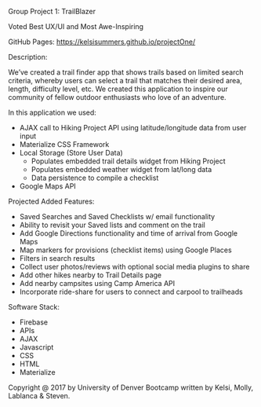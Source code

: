 Group Project 1: TrailBlazer

Voted Best UX/UI and Most Awe-Inspiring

GitHub Pages: https://kelsisummers.github.io/projectOne/

Description:

We’ve created a trail finder app that shows trails based on limited search criteria, whereby users can select a trail that matches their desired area, length, difficulty level, etc. We created this application to inspire our community of fellow outdoor enthusiasts who love of an adventure.

In this application we used:
  - AJAX call to Hiking Project API using latitude/longitude data from user input
  - Materialize CSS Framework
  - Local Storage (Store User Data)
      - Populates embedded trail details widget from Hiking Project
      - Populates embedded weather widget from lat/long data
      - Data persistence to compile a checklist
  - Google Maps API
  
Projected Added Features:
  - Saved Searches and Saved Checklists w/ email functionality
  - Ability to revisit your Saved lists and comment on the trail
  - Add Google Directions functionality and time of arrival from Google Maps
  - Map markers for provisions (checklist items) using Google Places
  - Filters in search results
  - Collect user photos/reviews with optional social media plugins to share
  - Add other hikes nearby to Trail Details page
  - Add nearby campsites using Camp America API
  - Incorporate ride-share for users to connect and carpool to trailheads

Software Stack:
  - Firebase
  - APIs
  - AJAX
  - Javascript
  - CSS
  - HTML
  - Materialize

Copyright @ 2017 by University of Denver Bootcamp written by Kelsi, Molly, Lablanca & Steven.
